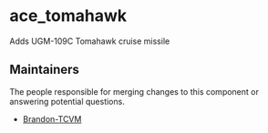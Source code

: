 ace_tomahawk
===================

Adds UGM-109C Tomahawk cruise missile


## Maintainers

The people responsible for merging changes to this component or answering potential questions.

- [Brandon-TCVM](https://github.com/TheCandianVendingMachine)

